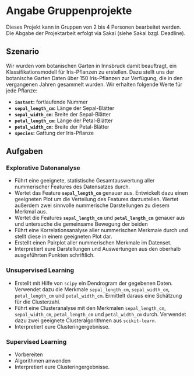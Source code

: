 # Angabe Gruppenprojekte

Dieses Projekt kann in Gruppen von 2 bis 4 Personen bearbeitet werden. Die Abgabe der Projektarbeit erfolgt via Sakai (siehe Sakai bzgl. Deadline).

## Szenario

Wir wurden vom botanischen Garten in Innsbruck damit beauftragt, ein Klassifikationsmodell für Iris-Pflanzen zu erstellen. Dazu stellt uns der botanische Garten Daten über 150 Iris-Pflanzen zur Verfügung, die in den vergangenen Jahren gesammelt wurden. Wir erhalten folgende Werte für jede Pflanze:

* **`instant`:** fortlaufende Nummer
* **`sepal_length_cm`:** Länge der Sepal-Blätter
* **`sepal_width_cm`:** Breite der Sepal-Blätter
* **`petal_length_cm`:** Länge der Petal-Blätter
* **`petal_width_cm`:** Breite der Petal-Blätter
* **`species`:** Gattung der Iris-Pflanze

## Aufgaben

### Explorative Datenanalyse

* Führt eine geeignete, statistische Gesamtauswertung aller nummerischer Features des Datensatzes durch.
* Wertet das Feature **`sepal_length_cm`** genauer aus.  Entwickelt dazu einen geeigneten Plot um die Verteilung des Features darzustellen. Wertet außerdem zwei sinnvolle nummerische Darstellungen zu diesem Merkmal aus.
* Wertet die Features **`sepal_length_cm`** und **`petal_length_cm`** genauer aus und untersuche die gemeinsame Bewegung der beiden
* Führt eine Korrelationsanalyse aller nummerischen Merkmale durch und stellt diese in einem geeigneten Plot dar.
* Erstellt einen Pairplot aller nummerischen Merkmale im Datenset.
* Interpretiert eure Darstellungen und Auswertungen aus den oberhalb ausgeführten Punkten schriftlich.

### Unsupervised Learning

* Erstellt mit Hilfe von `scipy` ein Dendrogram der gegebenen Daten. Verwendet dazu die Merkmale `sepal_length_cm`, `sepal_width_cm`, `petal_length_cm` und `petal_width_cm`. Ermittelt daraus eine Schätzung für die Clusterzahl.
* Führt eine Clusteranalyse mit den Merkmalen `sepal_length_cm`, `sepal_width_cm`, `petal_length_cm` und `petal_width_cm` durch. Verwendet dazu zwei geeignete Clusteralgorithmen aus `scikit-learn`.
* Interpretiert eure Clusteringergebnisse.

### Supervised Learning

* Vorbereiten
* Algorithmen anwenden
* Interpretiert eure Clusteringergebnisse.
